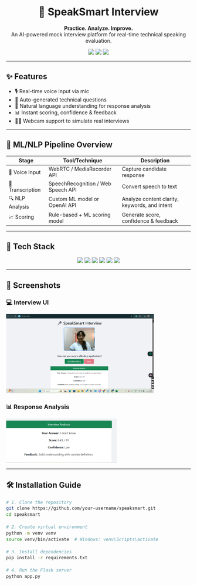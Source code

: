 <h1 align="center">🎤 SpeakSmart Interview</h1>
<p align="center">
  <b>Practice. Analyze. Improve.</b><br>
  An AI-powered mock interview platform for real-time technical speaking evaluation.
</p>

<p align="center">
  <img src="https://img.shields.io/badge/AI-Powered-blueviolet" />
  <img src="https://img.shields.io/badge/Built%20With-Flask-blue" />
  <img src="https://img.shields.io/badge/Frontend-HTML%2FCSS%20%7C%20JS-orange" />
</p>

---

## ✨ Features

- 🎙️ Real-time voice input via mic
- 🤖 Auto-generated technical questions
- 🧠 Natural language understanding for response analysis
- 📊 Instant scoring, confidence & feedback
- 👩‍💻 Webcam support to simulate real interviews

---

## 🧠 ML/NLP Pipeline Overview

| Stage            | Tool/Technique                             | Description                                     |
|------------------|--------------------------------------------|-------------------------------------------------|
| 🎤 Voice Input   | WebRTC / MediaRecorder API                 | Capture candidate response                     |
| 📄 Transcription | SpeechRecognition / Web Speech API         | Convert speech to text                         |
| 🔍 NLP Analysis  | Custom ML model or OpenAI API              | Analyze content clarity, keywords, and intent  |
| 📈 Scoring       | Rule-based + ML scoring model              | Generate score, confidence & feedback          |

---

## 🧰 Tech Stack

<p align="center">
  <img src="https://img.shields.io/badge/Frontend-HTML%2FCSS%20%7C%20JavaScript-informational?logo=javascript" />
  <img src="https://img.shields.io/badge/Backend-Flask-lightgrey?logo=python" />
  <img src="https://img.shields.io/badge/ML-NLP%20%7C%20Scikit--Learn-yellow?logo=scikit-learn" />
  <img src="https://img.shields.io/badge/Recording-WebRTC%20%7C%20MediaRecorder-orange?logo=webrtc" />
  <img src="https://img.shields.io/badge/Model%20Storage-Joblib-green?logo=python" />
  <img src="https://img.shields.io/badge/UI-Responsive-green?logo=bootstrap" />
</p>

---

## 📸 Screenshots

### 💻 Interview UI
<img src="./Screenshot 2025-07-13 170807.png" width="80%" alt="Interview UI Screenshot" />

### 📊 Response Analysis
<img src="./Screenshot 2025-07-13 165811.png" width="60%" alt="Score Example 1" />



---

## 🛠️ Installation Guide

```bash
# 1. Clone the repository
git clone https://github.com/your-username/speaksmart.git
cd speaksmart

# 2. Create virtual environment
python -m venv venv
source venv/bin/activate  # Windows: venv\Scripts\activate

# 3. Install dependencies
pip install -r requirements.txt

# 4. Run the Flask server
python app.py
